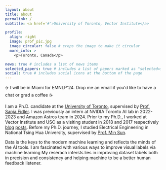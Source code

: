 ```yaml
---
layout: about
title: about
permalink: /
subtitle: <a href='#'>University of Toronto, Vector Institute</a>

profile:
  align: right
  image: prof_pic.jpg
  image_circular: false # crops the image to make it circular
  more_info: >
    <p>Toronto, Canada</p>

news: true # includes a list of news items
selected_papers: true # includes a list of papers marked as "selected={true}"
social: true # includes social icons at the bottom of the page
---
```


:airplane: I will be in Miami for EMNLP'24. Drop me an email if you'd like to have a chat or grad a coffee :coffee:

I am a Ph.D. candidate at the [University of Toronto](https://www.utoronto.ca), supervised by [Prof. Sanja Fidler](http://www.cs.utoronto.ca/~fidler/index.html). I was previously an intern at NVIDIA Toronto AI lab in 2022-2023 and Amazon Astros team in 2024. Prior to my Ph.D., I worked at Vector Institute and USC as a visiting student in 2018 and 2017 respectively [blog]() [posts](). Before my Ph.D. journey, I studied Electrical Engineering in National Tsing Hua University, supervised by [Prof. Min Sun](http://aliensunmin.github.io).

Data is the keys to the modern machine learning and reflects the minds of the AI tools. I am fascinated with various ways to improve visual labels via machine learning My reserach intersts lies in improving dataset labels both in precision and consistency and helping machine to be a better human feedback listener.